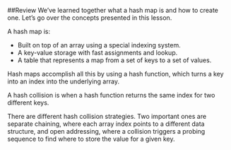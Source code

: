 ##Review
We’ve learned together what a hash map is and how to create one. Let’s go over the concepts presented in this lesson.

A hash map is:

* Built on top of an array using a special indexing system.
* A key-value storage with fast assignments and lookup.
* A table that represents a map from a set of keys to a set of values.

Hash maps accomplish all this by using a hash function, which turns a key into an index into the underlying array.

A hash collision is when a hash function returns the same index for two different keys.

There are different hash collision strategies. Two important ones are separate chaining, where each array index points to a different data structure, and open addressing, where a collision triggers a probing sequence to find where to store the value for a given key.